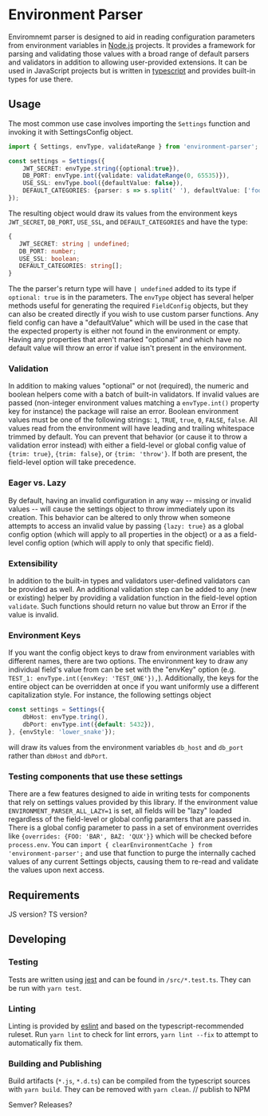 # Environment Parser

Enviromnemt parser is designed to aid in reading configuration parameters from environment variables in [Node.js](https://nodejs.org/) projects.
It provides a framework for parsing and validating those values with a broad range of default parsers and validators in addition to allowing user-provided extensions.
It can be used in JavaScript projects but is written in [typescript](https://www.typescriptlang.org/) and provides built-in types for use there.

## Usage

The most common use case involves importing the `Settings` function and invoking it with SettingsConfig object.

```typescript
import { Settings, envType, validateRange } from 'environment-parser';

const settings = Settings({
    JWT_SECRET: envType.string({optional:true}),
    DB_PORT: envType.int({validate: validateRange(0, 65535)}),
    USE_SSL: envType.bool({defaultValue: false}),
    DEFAULT_CATEGORIES: {parser: s => s.split(' '), defaultValue: ['foo', 'bar']},
});
```

The resulting object would draw its values from the environment keys `JWT_SECRET`, `DB_PORT`, `USE_SSL`, and `DEFAULT_CATEGORIES` and have the type:
 ```typescript
{
    JWT_SECRET: string | undefined;
    DB_PORT: number;
    USE_SSL: boolean;
    DEFAULT_CATEGORIES: string[];
}
```
The the parser's return type will have `| undefined` added to its type if `optional: true` is in the parameters.
The `envType` object has several helper methods useful for generating the required `FieldConfig` objects, but they can also be created directly if you wish to use custom parser functions.
Any field config can have a "defaultValue" which will be used in the case that the expected property is either not found in the environment or empty.
Having any properties that aren't marked "optional" and which have no default value will throw an error if value isn't present in the environment.

### Validation

In addition to making values "optional" or not (required), the numeric and boolean helpers come with a batch of built-in validators.
If invalid values are passed (non-integer environment values matching a `envType.int()` property key for instance) the package will raise an error.
Boolean environment values must be one of the following strings: `1`, `TRUE`, `true`, `0`, `FALSE`, `false`.
All values read from the environment will have leading and trailing whitespace trimmed by default.
You can prevent that behavior (or cause it to throw a validation error instead) with either a field-level or global config value of `{trim: true}`, `{trim: false}`, or `{trim: 'throw'}`.
If both are present, the field-level option will take precedence.

### Eager vs. Lazy

By default, having an invalid configuration in any way -- missing or invalid values -- will cause the settings object to throw immediately upon its creation.
This behavior can be altered to only throw when someone attempts to access an invalid value by passing `{lazy: true}` as a global config option (which will apply to all properties in the object) or a as a field-level config option (which will apply to only that specific field).

### Extensibility

In addition to the built-in types and validators user-defined validators can be provided as well.
An additional validation step can be added to any (new or existing) helper by providing a validation function in the field-level option `validate`.
Such functions should return no value but throw an Error if the value is invalid.

### Environment Keys

If you want the config object keys to draw from environment variables with different names, there are two options.
The environment key to draw any individual field's value from can be set with the "envKey" option (e.g. `TEST_1: envType.int({envKey: 'TEST_ONE'}),`).
Additionally, the keys for the entire object can be overridden at once if you want uniformly use a different capitalization style.
For instance, the following settings object
```typescript
const settings = Settings({
    dbHost: envType.tring(),
    dbPort: envType.int({default: 5432}),
}, {envStyle: 'lower_snake'});
```
will draw its values from the environment variables `db_host` and `db_port` rather than `dbHost` and `dbPort`.

### Testing components that use these settings

There are a few features designed to aide in writing tests for components that rely on settings values provided by this library.
If the environment value `ENVIRONMENT_PARSER_ALL_LAZY=1` is set, all fields will be "lazy" loaded regardless of the field-level or global config paramters that are passed in.
There is a global config parameter to pass in a set of environment overrides like `{overrides: {FOO: 'BAR', BAZ: 'QUX'}}` which will be checked before `process.env`.
You can `import { clearEnvironmentCache } from 'environment-parser';` and use that function to purge the internally cached values of any current Settings objects, causing them to re-read and validate the values upon next access.

## Requirements

JS version? TS version?
## Developing

### Testing

Tests are written using [jest](https://jestjs.io/) and can be found in `/src/*.test.ts`.
They can be run with `yarn test`.

### Linting

Linting is provided by [eslint](https://eslint.org/) and based on the typescript-recommended ruleset.
Run `yarn lint` to check for lint errors, `yarn lint --fix` to attempt to automatically fix them.

### Building and Publishing

Build artifacts (`*.js`, `*.d.ts`) can be compiled from the typescript sources with `yarn build`.
They can be removed with `yarn clean`.
// publish to NPM

Semver? Releases?
